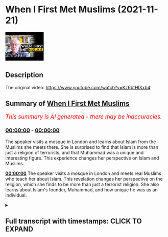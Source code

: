# When I First Met Muslims (2021-11-21)

![alt When I First Met Muslims](w13UZhOOOd0.jpg "When I First Met Muslims")

## Description

The original video: https://www.youtube.com/watch?v=Kz6btHlXxb4

## Summary of [When I First Met Muslims](https://www.youtube.com/watch?v=w13UZhOOOd0)


*<span style="color:red; font-size:125%">This summary is AI generated - there may be inaccuracies</span>. [](/)*

### [00:00:00](https://www.youtube.com/watch?v=w13UZhOOOd0&t=0) - [00:00:00](https://www.youtube.com/watch?v=w13UZhOOOd0&t=0)

The speaker visits a mosque in London and learns about Islam from the Muslims she meets there. She is surprised to find that Islam is more than just a religion of terrorists, and that Muhammad was a unique and interesting figure. This experience changes her perspective on Islam and Muslims.

**[00:00:00](https://www.youtube.com/watch?v=w13UZhOOOd0&t=0)** The speaker visits a mosque in London and meets real Muslims who teach her about Islam. This revelation changes her perspective on the religion, which she finds to be more than just a terrorist religion. She also learns about Islam's founder, Muhammad, and how unique he was as an individual.

<details><summary><h2>Full transcript with timestamps: CLICK TO EXPAND</h2></summary>

[0:00:01](https://youtu.be/w13UZhOOOd0?t=1) well i i before i came in contact with  
[0:00:04](https://youtu.be/w13UZhOOOd0?t=4) actual muslims in my local mosque in  
[0:00:06](https://youtu.be/w13UZhOOOd0?t=6) london i i was quite i was very  
[0:00:08](https://youtu.be/w13UZhOOOd0?t=8) islamophobic so i i believe that um  
[0:00:12](https://youtu.be/w13UZhOOOd0?t=12) islam was a terrorist religion you know  
[0:00:14](https://youtu.be/w13UZhOOOd0?t=14) after 9 11 this is and uh  
[0:00:16](https://youtu.be/w13UZhOOOd0?t=16) dangers to the west and um and so on  
[0:00:19](https://youtu.be/w13UZhOOOd0?t=19) so um  
[0:00:21](https://youtu.be/w13UZhOOOd0?t=21) i decided um because i thought  
[0:00:24](https://youtu.be/w13UZhOOOd0?t=24) sometimes i i knew that some sometimes  
[0:00:26](https://youtu.be/w13UZhOOOd0?t=26) the media misrepresented the truth and i  
[0:00:28](https://youtu.be/w13UZhOOOd0?t=28) was getting my information from the  
[0:00:30](https://youtu.be/w13UZhOOOd0?t=30) usual suspects and i thought i'm going  
[0:00:32](https://youtu.be/w13UZhOOOd0?t=32) to go and talk to muslims to find out  
[0:00:34](https://youtu.be/w13UZhOOOd0?t=34) what's really going on so i went to my  
[0:00:35](https://youtu.be/w13UZhOOOd0?t=35) local mosque regents park mosque in  
[0:00:37](https://youtu.be/w13UZhOOOd0?t=37) london  
[0:00:38](https://youtu.be/w13UZhOOOd0?t=38) and met real muslims i was a christian  
[0:00:40](https://youtu.be/w13UZhOOOd0?t=40) at the time and um  
[0:00:42](https://youtu.be/w13UZhOOOd0?t=42) and so learned about islam and that was  
[0:00:43](https://youtu.be/w13UZhOOOd0?t=43) quite a revelation and i um  
[0:00:46](https://youtu.be/w13UZhOOOd0?t=46) it was discovery that the spiritual  
[0:00:48](https://youtu.be/w13UZhOOOd0?t=48) depth that i saw in christianity the  
[0:00:50](https://youtu.be/w13UZhOOOd0?t=50) spirituality  
[0:00:52](https://youtu.be/w13UZhOOOd0?t=52) um which was very important to me also  
[0:00:54](https://youtu.be/w13UZhOOOd0?t=54) existed in islam as well and it may  
[0:00:56](https://youtu.be/w13UZhOOOd0?t=56) sound really naive to say but  
[0:00:58](https://youtu.be/w13UZhOOOd0?t=58) it really was a revelation to me  
[0:01:01](https://youtu.be/w13UZhOOOd0?t=61) um and that  
[0:01:02](https://youtu.be/w13UZhOOOd0?t=62) in many ways at the heart of  
[0:01:04](https://youtu.be/w13UZhOOOd0?t=64) christianity uh you see the same kinds  
[0:01:07](https://youtu.be/w13UZhOOOd0?t=67) of  
[0:01:08](https://youtu.be/w13UZhOOOd0?t=68) concerns and dynamics and  
[0:01:10](https://youtu.be/w13UZhOOOd0?t=70) uh even concepts that you find in much  
[0:01:12](https://youtu.be/w13UZhOOOd0?t=72) of christianity and in islam as well so  
[0:01:16](https://youtu.be/w13UZhOOOd0?t=76) that commonality forced me to  
[0:01:18](https://youtu.be/w13UZhOOOd0?t=78) reassess  
[0:01:20](https://youtu.be/w13UZhOOOd0?t=80) my position towards islam and also  
[0:01:22](https://youtu.be/w13UZhOOOd0?t=82) discover this completely unknown thing  
[0:01:24](https://youtu.be/w13UZhOOOd0?t=84) about islam which was this man called  
[0:01:27](https://youtu.be/w13UZhOOOd0?t=87) muhammad  
[0:01:28](https://youtu.be/w13UZhOOOd0?t=88) who i had been taught precisely nothing  
[0:01:30](https://youtu.be/w13UZhOOOd0?t=90) about at school  
[0:01:31](https://youtu.be/w13UZhOOOd0?t=91) and  
[0:01:32](https://youtu.be/w13UZhOOOd0?t=92) um so to learn about his his life as  
[0:01:35](https://youtu.be/w13UZhOOOd0?t=95) sierra obviously hadith and so on was uh  
[0:01:38](https://youtu.be/w13UZhOOOd0?t=98) quite extraordinary and those it was  
[0:01:40](https://youtu.be/w13UZhOOOd0?t=100) shocking how ignorant i was and how we  
[0:01:42](https://youtu.be/w13UZhOOOd0?t=102) generally are in the west you know we  
[0:01:43](https://youtu.be/w13UZhOOOd0?t=103) learned about  
[0:01:45](https://youtu.be/w13UZhOOOd0?t=105) julius caesar uh alexander the great who  
[0:01:47](https://youtu.be/w13UZhOOOd0?t=107) conquered you know so many countries  
[0:01:49](https://youtu.be/w13UZhOOOd0?t=109) he's called the great by the way even  
[0:01:50](https://youtu.be/w13UZhOOOd0?t=110) though he conquered a lot of people or  
[0:01:52](https://youtu.be/w13UZhOOOd0?t=112) we learn about you know here in france  
[0:01:54](https://youtu.be/w13UZhOOOd0?t=114) napoleon is is it's french stamps new  
[0:01:56](https://youtu.be/w13UZhOOOd0?t=116) stamps coming out now with pigeons of  
[0:01:59](https://youtu.be/w13UZhOOOd0?t=119) napoleon on i mean he was a dictator  
[0:02:03](https://youtu.be/w13UZhOOOd0?t=123) um but  
[0:02:05](https://youtu.be/w13UZhOOOd0?t=125) no one is mentioning  
[0:02:06](https://youtu.be/w13UZhOOOd0?t=126) muhammad and yeah you know he he he  
[0:02:09](https://youtu.be/w13UZhOOOd0?t=129) surpassed  
[0:02:11](https://youtu.be/w13UZhOOOd0?t=131) he was he excelled in every area as a  
[0:02:15](https://youtu.be/w13UZhOOOd0?t=135) military leader as a general as a  
[0:02:18](https://youtu.be/w13UZhOOOd0?t=138) head of state  
[0:02:19](https://youtu.be/w13UZhOOOd0?t=139) as a father as a prophet as a spiritual  
[0:02:23](https://youtu.be/w13UZhOOOd0?t=143) mystic almost um  
[0:02:25](https://youtu.be/w13UZhOOOd0?t=145) and so on and so on he he just excelled  
[0:02:28](https://youtu.be/w13UZhOOOd0?t=148) in so many areas looking at it purely  
[0:02:30](https://youtu.be/w13UZhOOOd0?t=150) humanly here  
[0:02:31](https://youtu.be/w13UZhOOOd0?t=151) um so whilst you can compare him to  
[0:02:33](https://youtu.be/w13UZhOOOd0?t=153) individuals great individuals in history  
[0:02:36](https://youtu.be/w13UZhOOOd0?t=156) they excelled in any one area perhaps  
[0:02:38](https://youtu.be/w13UZhOOOd0?t=158) like alexander the great was a great  
[0:02:39](https://youtu.be/w13UZhOOOd0?t=159) general yeah  
[0:02:41](https://youtu.be/w13UZhOOOd0?t=161) but mohammed was a great general too and  
[0:02:43](https://youtu.be/w13UZhOOOd0?t=163) he was all these other things as well so  
[0:02:45](https://youtu.be/w13UZhOOOd0?t=165) as an all-rounder interdisciplinary  
[0:02:47](https://youtu.be/w13UZhOOOd0?t=167) genius um  
[0:02:48](https://youtu.be/w13UZhOOOd0?t=168) he  
[0:02:49](https://youtu.be/w13UZhOOOd0?t=169) is pretty unique i don't know anyone  
[0:02:51](https://youtu.be/w13UZhOOOd0?t=171) else historically who can match him  
[0:02:55](https://youtu.be/w13UZhOOOd0?t=175) just on a purely human level i mean and  
[0:02:57](https://youtu.be/w13UZhOOOd0?t=177) yet we don't read anything about him in  
[0:02:59](https://youtu.be/w13UZhOOOd0?t=179) the west  
[0:03:00](https://youtu.be/w13UZhOOOd0?t=180) except bad things perhaps  

</details>
